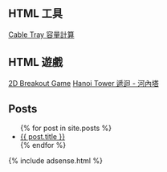 ## HTML 工具

[Cable Tray 容量計算](https://e87042170.github.io/CableTrayCalculator/) 

## HTML 遊戲

[2D Breakout Game](https://e87042170.github.io/2DBreakoutGame/) 
[Hanoi Tower 遞迴 - 河內塔](https://e87042170.github.io/HanoiTower/) 

## Posts

<ul>
  {% for post in site.posts %}
    <li>
      <a href="{{ post.url }}">{{ post.title }}</a>
    </li>
  {% endfor %}
</ul>

{% include adsense.html %}
